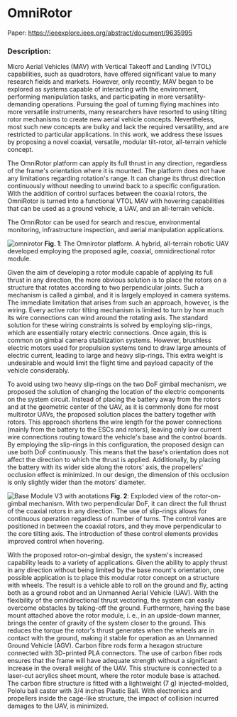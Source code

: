 # OmniRotor
Paper: https://ieeexplore.ieee.org/abstract/document/9635995

### Description:

Micro Aerial Vehicles (MAV) with Vertical Takeoff and Landing (VTOL) capabilities, such as quadrotors, have offered significant value to many research fields and markets. However, only recently, MAV began to be explored as systems capable of interacting with the environment, performing manipulation tasks, and participating in more versatility-demanding operations. Pursuing the goal of turning flying machines into more versatile instruments, many researchers have resorted to using tilting rotor mechanisms to create new aerial vehicle concepts. Nevertheless, most such new concepts are bulky and lack the required versatility, and are restricted to particular applications. In this work, we address these issues by proposing a novel coaxial, versatile, modular tilt-rotor, all-terrain vehicle concept. 

The OmniRotor platform can apply its full thrust in any direction, regardless of the frame's orientation where it is mounted. The platform does not have any limitations regarding rotation's range. It can change its thrust direction continuously without needing to unwind back to a specific configuration. With the addition of control surfaces between the coaxial rotors, the OmniRotor is turned into a functional VTOL MAV with hovering capabilities that can be used as a ground vehicle, a UAV, and an all-terrain vehicle.

The OmniRotor can be used for search and rescue, environmental monitoring, infrastructure inspection, and aerial manipulation applications. 

![omnirotor](https://user-images.githubusercontent.com/47056430/136162084-644202b1-7b6c-46ea-b590-bbad6572c6e3.jpg)
**Fig. 1**: The Omnirotor platform. A hybrid, all-terrain robotic UAV developed employing the proposed agile, coaxial, omnidirectional rotor module.

Given the aim of developing a rotor module capable of applying its full thrust in any direction, the more obvious solution is to place the rotors on a structure that rotates according to two perpendicular joints. Such a mechanism is called a gimbal, and it is largely employed in camera systems. The immediate limitation that arises from such an approach, however, is the wiring. Every active rotor tilting mechanism is limited to turn by how much its wire connections can wind around the rotating axis. The standard solution for these wiring constraints is solved by employing slip-rings, which are essentially rotary electric connections. Once again, this is common on gimbal camera stabilization systems. However, brushless electric motors used for propulsion systems tend to draw large amounts of electric current, leading to large and heavy slip-rings. This extra weight is undesirable and would limit the flight time and payload capacity of the vehicle considerably.

To avoid using two heavy slip-rings on the two DoF gimbal mechanism, we proposed the solution of changing the location of the electric components on the system circuit. Instead of placing the battery away from the rotors and at the geometric center of the UAV, as it is commonly done for most multirotor UAVs, the proposed solution places the battery together with rotors. This approach shortens the wire length for the power connections (mainly from the battery to the ESCs and rotors), leaving only low current wire connections routing toward the vehicle's base and the control boards. By employing the slip-rings in this configuration, the proposed design can use both DoF continuously. This means that the base's orientation does not affect the direction to which the thrust is applied. Additionally, by placing the battery with its wider side along the rotors' axis, the propellers' occlusion effect is minimized. In our design, the dimension of this occlusion is only slightly wider than the motors' diameter.

![Base Module V3 with anotations](https://user-images.githubusercontent.com/47056430/136163220-2c5fa29f-9e34-4595-9c5c-1fad140dc4c3.jpg)
**Fig. 2**: Exploded view of the rotor-on-gimbal mechanism. With two perpendicular DoF, it can direct the full thrust of the coaxial rotors in any direction. The use of slip-rings allows for continuous operation regardless of number of turns. The control vanes are positioned in between the coaxial rotors, and they move perpendicular to the core tilting axis. The introduction of these control elements provides improved control when hovering.

With the proposed rotor-on-gimbal design, the system's increased capability leads to a variety of applications. Given the ability to apply thrust in any direction without being limited by the base mount's orientation, one possible application is to place this modular rotor concept on a structure with wheels. The result is a vehicle able to roll on the ground and fly, acting both as a ground robot and an Unmanned Aerial Vehicle (UAV).
With the flexibility of the omnidirectional thrust vectoring, the system can easily overcome obstacles by taking-off the ground. Furthermore, having the base mount attached above the rotor module, i. e., in an upside-down manner, brings the center of gravity of the system closer to the ground. This reduces the torque the rotor's thrust generates when the wheels are in contact with the ground, making it stable for operation as an Unmanned Ground Vehicle (AGV). Carbon fibre rods form a hexagon structure connected with 3D-printed PLA connectors. The use of carbon fiber rods ensures that the frame will have adequate strength without a significant increase in the overall weight of the UAV. This structure is connected to a laser-cut acrylics sheet mount, where the rotor module base is attached. The carbon fibre structure is fitted with a lightweight (7 g) injected-molded, Pololu ball caster with 3/4 inches Plastic Ball. With electronics and propellers inside the cage-like structure, the impact of collision incurred damages to the UAV, is minimized.


